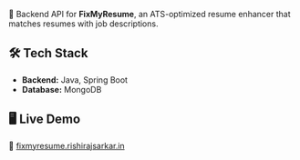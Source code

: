 🚀 Backend API for **FixMyResume**, an ATS-optimized resume enhancer that matches resumes with job descriptions.

## 🛠️ Tech Stack
- **Backend:** Java, Spring Boot
- **Database:** MongoDB

## 🖥️ Live Demo
🔗 [fixmyresume.rishirajsarkar.in](https://fixmyresume.rishirajsarkar.in)
